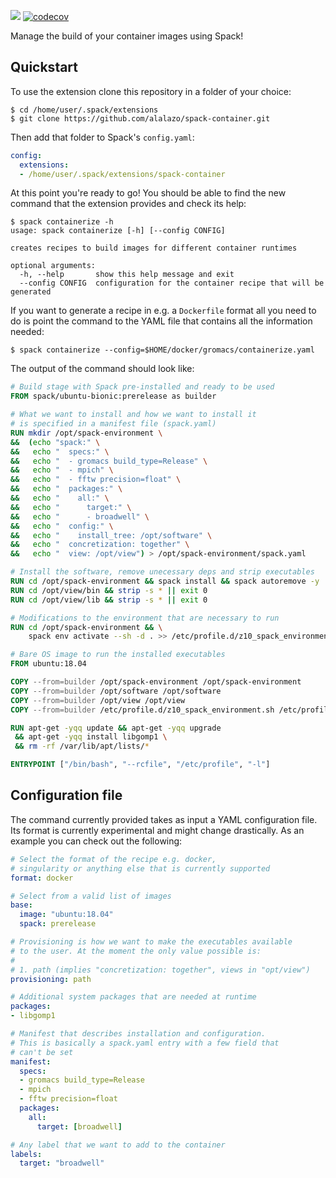 ![](https://github.com/alalazo/spack-container/workflows/CI/badge.svg)
[![codecov](https://codecov.io/gh/alalazo/spack-container/branch/master/graph/badge.svg)](https://codecov.io/gh/alalazo/spack-container)

Manage the build of your container images using Spack!

## Quickstart

To use the extension clone this repository in a folder of your choice:
```console
$ cd /home/user/.spack/extensions
$ git clone https://github.com/alalazo/spack-container.git
``` 
Then add that folder to Spack's `config.yaml`:
```yaml
config:
  extensions:
  - /home/user/.spack/extensions/spack-container
```
At this point you're ready to go! You should be able 
to find the new command that the extension provides and check
its help:
```console
$ spack containerize -h
usage: spack containerize [-h] [--config CONFIG]

creates recipes to build images for different container runtimes

optional arguments:
  -h, --help       show this help message and exit
  --config CONFIG  configuration for the container recipe that will be generated
```
If you want to generate a recipe in e.g. a `Dockerfile`
format all you need to do is point the command to the YAML 
file that contains all the information needed:
```console
$ spack containerize --config=$HOME/docker/gromacs/containerize.yaml
```
The output of the command should look like:
```Dockerfile
# Build stage with Spack pre-installed and ready to be used
FROM spack/ubuntu-bionic:prerelease as builder

# What we want to install and how we want to install it
# is specified in a manifest file (spack.yaml)
RUN mkdir /opt/spack-environment \
&&  (echo "spack:" \
&&   echo "  specs:" \
&&   echo "  - gromacs build_type=Release" \
&&   echo "  - mpich" \
&&   echo "  - fftw precision=float" \
&&   echo "  packages:" \
&&   echo "    all:" \
&&   echo "      target:" \
&&   echo "      - broadwell" \
&&   echo "  config:" \
&&   echo "    install_tree: /opt/software" \
&&   echo "  concretization: together" \
&&   echo "  view: /opt/view") > /opt/spack-environment/spack.yaml

# Install the software, remove unecessary deps and strip executables
RUN cd /opt/spack-environment && spack install && spack autoremove -y
RUN cd /opt/view/bin && strip -s * || exit 0
RUN cd /opt/view/lib && strip -s * || exit 0

# Modifications to the environment that are necessary to run
RUN cd /opt/spack-environment && \
    spack env activate --sh -d . >> /etc/profile.d/z10_spack_environment.sh

# Bare OS image to run the installed executables
FROM ubuntu:18.04

COPY --from=builder /opt/spack-environment /opt/spack-environment
COPY --from=builder /opt/software /opt/software
COPY --from=builder /opt/view /opt/view
COPY --from=builder /etc/profile.d/z10_spack_environment.sh /etc/profile.d/z10_spack_environment.sh

RUN apt-get -yqq update && apt-get -yqq upgrade                                   \
 && apt-get -yqq install libgomp1 \
 && rm -rf /var/lib/apt/lists/*

ENTRYPOINT ["/bin/bash", "--rcfile", "/etc/profile", "-l"]
```  

## Configuration file
The command currently provided takes as input a YAML
configuration file. Its format is currently experimental
and might change drastically. As an example you can check 
out the following:
```yaml
# Select the format of the recipe e.g. docker,
# singularity or anything else that is currently supported
format: docker

# Select from a valid list of images
base:
  image: "ubuntu:18.04"
  spack: prerelease

# Provisioning is how we want to make the executables available
# to the user. At the moment the only value possible is:
#
# 1. path (implies "concretization: together", views in "opt/view")
provisioning: path

# Additional system packages that are needed at runtime
packages:
- libgomp1

# Manifest that describes installation and configuration.
# This is basically a spack.yaml entry with a few field that 
# can't be set 
manifest:
  specs:
  - gromacs build_type=Release 
  - mpich
  - fftw precision=float
  packages:
    all:
      target: [broadwell]

# Any label that we want to add to the container
labels:
  target: "broadwell"
```
